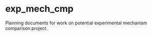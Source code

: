 exp_mech_cmp
============

Planning documents for work on potential experimental mechanism comparison project. 
